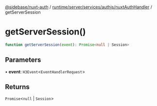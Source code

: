 [@sidebase/nuxt-auth](../../../../../../index.md) / [runtime/server/services/authjs/nuxtAuthHandler](../index.md) / getServerSession

# getServerSession()

```ts
function getServerSession(event): Promise<null | Session>
```

## Parameters

• **event**: `H3Event`\<`EventHandlerRequest`\>

## Returns

`Promise`\<`null` \| `Session`\>
